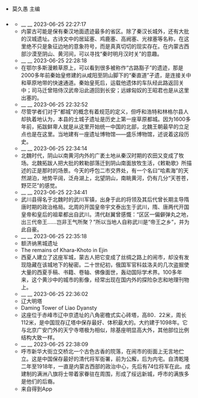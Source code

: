 - 莫久愚 主编
- ### 
    - __ __ 2023-06-25 22:27:17
    - 内蒙古可能是保有秦汉地面遗迹最多的省区。除了秦汉长城外，还有大批的汉城遗址。古诗文中的居延塞、鸡鹿塞、高阙塞、光禄塞等名称，在这里绝不只是象征边地的意象符号，而是真真切切的现实存在。在内蒙古西部沙漠至阴山、黄河间，可以寻找“秦时明月汉时关”的意趣。
    - __ __ 2023-06-25 22:28:18
    - 在鄂尔多斯漫赖草原上，可以看到很多被称作“古路豁子”的遗迹，那是2000多年前秦始皇修建的从咸阳至阴山脚下的“秦直道”孑遗，是连接关中和草原地带的快速通道。秦始皇死后，运载他遗体的车队经此路返回关中；司马迁曾陪侍汉武帝沿此道回到长安；远嫁匈奴的王昭君也是从这里出塞的。
    - __ __ 2023-06-25 22:32:52
    - 尽管学者们对于“都城”的概念有着规范的定义，但呼和浩特和林格尔县人却执着地认为，本县的土城子遗址是历史上第一座草原都城。因为1600多年前，拓跋鲜卑人就是从这里开始统一中国的北部，北魏王朝最早的立足点也是在这里。当地建有一座遗址博物馆——盛乐博物馆，述说着这段历史。
    - __ __ 2023-06-25 22:34:14
    - 北魏时代，阴山以南黄河内外的广袤土地从秦汉时期的农田又变成了牧场。北魏拓跋人把大批的敕勒部落迁到阴山南面放牧生活，《敕勒歌》所描述的正是那时的场景。今天的呼包二市交界处，有一个名曰“哈素海”的天然湖泊，地势平阔，泛舟湖上，北望阴山，南眺黄河，仍有几分“天苍苍，野茫茫”的感觉。
    - __ __ 2023-06-25 22:34:41
    - 武川县得名于北魏时的武川军镇，出身于此的将领及其后代曾长期主导隋唐时期的政治格局。北周的开国皇帝宇文泰出生于武川，隋、唐两代开国皇帝和皇后的祖辈都出自武川。清代赵翼曾感慨：“区区一偏僻弹丸之地，出三代帝王……岂非王气所聚？”所以当地人自称武川是“帝王之乡”，并为此自豪。
    - __ __ 2023-06-25 22:35:18
    - 额济纳黑城遗址
    - The remains of Khara-Khoto in Ejin
    - 西夏人建立了这座军城，蒙古人把它变成了丝绸之路上的闹市，却没有发现隐藏在该城地下的秘密。二十世纪初，俄国军官科兹洛夫的几次盗掘使大量的西夏手稿、书籍、卷轴、佛像面世，轰动国际学术界。100多年来，这个黄沙中的城市的影像，经常出现在国内外的探险杂志和地理刊物上。
    - __ __ 2023-06-25 22:36:02
    - 辽大明塔
    - Daming Tower of Liao Dyansty
    - 这座位于赤峰市辽中京遗址的八角密檐式实心砖塔，高80．22米，周长112米，是中国现存辽塔中保存最好、体积最大的。大约建于1098年。它与北京广安门外的天宁寺塔极为相似，除基座明显高大外，其他部位比例结构大致一样。
    - __ __ 2023-06-25 22:38:09
    - 呼市新华大街立交桥北一个古色古香的院落，在闹市的街面上无言地伫立。这是中国保存最好的清代将军衙署，前为公廨，后为内宅。自清乾隆二年至1918年，一直是内蒙古西部的政治中心，先后有74位将军在此。成建制的满洲八旗将士带着家眷驻在周围，形成了绥远新城，呼市的满族多是他们的后裔。
    - 来自得到App
